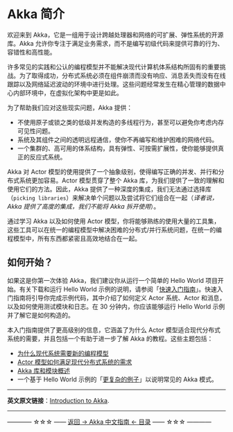 # Akka 简介
欢迎来到 Akka，它是一组用于设计跨越处理器和网络的可扩展、弹性系统的开源库。Akka 允许你专注于满足业务需求，而不是编写初级代码来提供可靠的行为、容错性和高性能。

许多常见的实践和公认的编程模型并不能解决现代计算机体系结构所固有的重要挑战。为了取得成功，分布式系统必须在组件崩溃而没有响应、消息丢失而没有在线跟踪以及网络延迟波动的环境中进行处理。这些问题经常发生在精心管理的数据中心内部环境中，在虚拟化架构中更是如此。

为了帮助我们应对这些现实问题，Akka 提供：

- 不使用原子或锁之类的低级并发构造的多线程行为，甚至可以避免你考虑内存可见性问题。
- 系统及其组件之间的透明远程通信，使你不再编写和维护困难的网络代码。
- 一个集群的、高可用的体系结构，具有弹性、可按需扩展性，使你能够提供真正的反应式系统。

Akka 对 Actor 模型的使用提供了一个抽象级别，使得编写正确的并发、并行和分布式系统更加容易。Actor 模型贯穿了整个 Akka 库，为我们提供了一致的理解和使用它们的方法。因此，Akka 提供了一种深度的集成，我们无法通过选择库（`picking libraries`）来解决单个问题以及尝试将它们组合在一起（*译者说，Akka 提供了高度的集成，我们不能将 Akka 拆开使用*）。

通过学习 Akka 以及如何使用 Actor 模型，你将能够熟练的使用大量的工具集，这些工具可以在统一的编程模型中解决困难的分布式/并行系统问题，在统一的编程模型中，所有东西都紧密且高效地结合在一起。

## 如何开始？
如果这是你第一次体验 Akka，我们建议你从运行一个简单的 Hello World 项目开始。有关下载和运行 Hello World 示例的说明，请参阅「[快速入门指南](https://blog.csdn.net/qq_35246620/article/details/86430266)」。快速入门指南将引导你完成示例代码，其中介绍了如何定义 Actor 系统、Actor 和消息，以及如何使用测试模块和日志。在 30 分钟内，你应该能够运行 Hello World 示例并了解它是如何构造的。

本入门指南提供了更高级别的信息，它涵盖了为什么 Actor 模型适合现代分布式系统的需要，并且包括一个有助于进一步了解 Akka 的教程。这些主题包括：

- [为什么现代系统需要新的编程模型](https://blog.csdn.net/qq_35246620/article/details/86476859)
-  [Actor 模型如何满足现代分布式系统的需求](https://blog.csdn.net/qq_35246620/article/details/86488507)
-  [Akka 库和模块概述](https://blog.csdn.net/qq_35246620/article/details/86488507)
- 一个基于 Hello World 示例的「[更复杂的例子](https://doc.akka.io/docs/akka/current/guide/tutorial.html)」以说明常见的 Akka 模式。


----------

**英文原文链接**：[Introduction to Akka](https://doc.akka.io/docs/akka/current/guide/introduction.html).

----------
———— ☆☆☆ —— [返回 -> Akka 中文指南 <- 目录](https://github.com/guobinhit/akka-guide/blob/master/README.md) —— ☆☆☆ ————